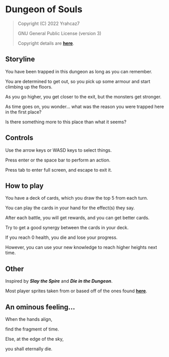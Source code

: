 # Dungeon of Souls

> Copyright (C) 2022 Yrahcaz7
>
> GNU General Public License (version 3)
>
> Copyright details are [**here**](https://github.com/Yrahcaz7/Dungeon-of-Souls/blob/main/LICENSE.txt).

## Storyline

You have been trapped in this dungeon as long as you can remember.

You are determined to get out, so you pick up some armour and start climbing up the floors.

As you go higher, you get closer to the exit, but the monsters get stronger.

As time goes on, you wonder... what was the reason you were trapped here in the first place?

Is there something more to this place than what it seems?

## Controls

Use the arrow keys or WASD keys to select things.

Press enter or the space bar to perform an action.

Press tab to enter full screen, and escape to exit it.

## How to play

You have a deck of cards, which you draw the top 5 from each turn.

You can play the cards in your hand for the effect(s) they say.

After each battle, you will get rewards, and you can get better cards.

Try to get a good synergy between the cards in your deck.

If you reach 0 health, you die and lose your progress.

However, you can use your new knowledge to reach higher heights next time.

## Other

Inspired by ***Slay the Spire*** and ***Die in the Dungeon***.

Most player sprites taken from or based off of the ones found [**here**](https://aamatniekss.itch.io/fantasy-knight-free-pixelart-animated-character).

## An ominous feeling...

When the hands align,

find the fragment of time.

Else, at the edge of the sky,

you shall eternally die.
